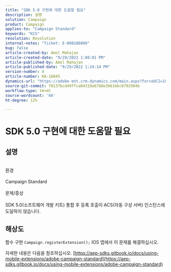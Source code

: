 ```yaml
---
title: "SDK 5.0 구현에 대한 도움말 필요"
description: 설명
solution: Campaign
product: Campaign
applies-to: "Campaign Standard"
keywords: "KCS"
resolution: Resolution
internal-notes: "Ticket: E-000188089"
bug: false
article-created-by: Amol Mahajan
article-created-date: "9/29/2022 1:08:01 PM"
article-published-by: Amol Mahajan
article-published-date: "9/29/2022 1:24:14 PM"
version-number: 4
article-number: KA-16045
dynamics-url: "https://adobe-ent.crm.dynamics.com/main.aspx?forceUCI=1&pagetype=entityrecord&etn=knowledgearticle&id=2c1e96bb-f73f-ed11-9db1-0022480867bd"
source-git-commit: f8137bcd497fca04319a6788e3b61bbc8702984b
workflow-type: tm+mt
source-wordcount: '66'
ht-degree: 12%

---
```


# SDK 5.0 구현에 대한 도움말 필요

## 설명

<br>환경<br><br>
Campaign Standard
<br><br>문제/증상<br><br>
SDK 5.0(소프트웨어 개발 키트) 통합 후 등록 호출이 ACS(자동 구성 서버) 인스턴스에 도달하지 않습니다.


## 해상도


함수 구현 `Campaign.registerExtension();` IOS 앱에서 이 문제를 해결하십시오.

자세한 내용은 다음을 참조하십시오. [https://aep-sdks.gitbook.io/docs/using-mobile-extensions/adobe-campaign-standard](https://aep-sdks.gitbook.io/docs/using-mobile-extensions/adobe-campaign-standard)
